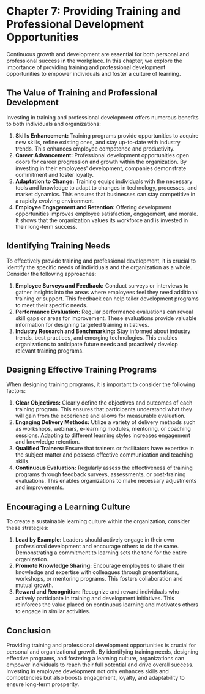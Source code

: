 Chapter 7: Providing Training and Professional Development Opportunities
========================================================================

Continuous growth and development are essential for both personal and professional success in the workplace. In this chapter, we explore the importance of providing training and professional development opportunities to empower individuals and foster a culture of learning.

The Value of Training and Professional Development
--------------------------------------------------

Investing in training and professional development offers numerous benefits to both individuals and organizations:

1. **Skills Enhancement:** Training programs provide opportunities to acquire new skills, refine existing ones, and stay up-to-date with industry trends. This enhances employee competence and productivity.
2. **Career Advancement:** Professional development opportunities open doors for career progression and growth within the organization. By investing in their employees' development, companies demonstrate commitment and foster loyalty.
3. **Adaptation to Change:** Training equips individuals with the necessary tools and knowledge to adapt to changes in technology, processes, and market dynamics. This ensures that businesses can stay competitive in a rapidly evolving environment.
4. **Employee Engagement and Retention:** Offering development opportunities improves employee satisfaction, engagement, and morale. It shows that the organization values its workforce and is invested in their long-term success.

Identifying Training Needs
--------------------------

To effectively provide training and professional development, it is crucial to identify the specific needs of individuals and the organization as a whole. Consider the following approaches:

1. **Employee Surveys and Feedback:** Conduct surveys or interviews to gather insights into the areas where employees feel they need additional training or support. This feedback can help tailor development programs to meet their specific needs.
2. **Performance Evaluation:** Regular performance evaluations can reveal skill gaps or areas for improvement. These evaluations provide valuable information for designing targeted training initiatives.
3. **Industry Research and Benchmarking:** Stay informed about industry trends, best practices, and emerging technologies. This enables organizations to anticipate future needs and proactively develop relevant training programs.

Designing Effective Training Programs
-------------------------------------

When designing training programs, it is important to consider the following factors:

1. **Clear Objectives:** Clearly define the objectives and outcomes of each training program. This ensures that participants understand what they will gain from the experience and allows for measurable evaluation.
2. **Engaging Delivery Methods:** Utilize a variety of delivery methods such as workshops, webinars, e-learning modules, mentoring, or coaching sessions. Adapting to different learning styles increases engagement and knowledge retention.
3. **Qualified Trainers:** Ensure that trainers or facilitators have expertise in the subject matter and possess effective communication and teaching skills.
4. **Continuous Evaluation:** Regularly assess the effectiveness of training programs through feedback surveys, assessments, or post-training evaluations. This enables organizations to make necessary adjustments and improvements.

Encouraging a Learning Culture
------------------------------

To create a sustainable learning culture within the organization, consider these strategies:

1. **Lead by Example:** Leaders should actively engage in their own professional development and encourage others to do the same. Demonstrating a commitment to learning sets the tone for the entire organization.
2. **Promote Knowledge Sharing:** Encourage employees to share their knowledge and expertise with colleagues through presentations, workshops, or mentoring programs. This fosters collaboration and mutual growth.
3. **Reward and Recognition:** Recognize and reward individuals who actively participate in training and development initiatives. This reinforces the value placed on continuous learning and motivates others to engage in similar activities.

Conclusion
----------

Providing training and professional development opportunities is crucial for personal and organizational growth. By identifying training needs, designing effective programs, and fostering a learning culture, organizations can empower individuals to reach their full potential and drive overall success. Investing in employee development not only enhances skills and competencies but also boosts engagement, loyalty, and adaptability to ensure long-term prosperity.
